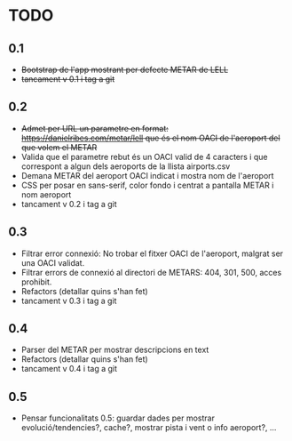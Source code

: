 # TODO

## 0.1
* ~~Bootstrap de l'app mostrant per defecte METAR de LELL~~
* ~~tancament v 0.1 i tag a git~~ 

## 0.2
* ~~Admet per URL un parametre en format: https://danielribes.com/metar/lell  que és el nom OACI de l'aeroport del que volem el METAR~~
* Valida que el parametre rebut és un OACI valid de 4 caracters i que correspont a algun dels aeroports de la llista airports.csv
* Demana METAR del aeroport OACI indicat i mostra nom de l'aeroport
* CSS per posar en sans-serif, color fondo i centrat a pantalla METAR i nom aeroport
* tancament v 0.2 i tag a git

## 0.3
* Filtrar error connexió: No trobar el fitxer OACI de l'aeroport, malgrat ser una OACI validat.
* Filtrar errors de connexió al directori de METARS: 404, 301, 500, acces prohibit.
* Refactors (detallar quins s'han fet)
* tancament v 0.3 i tag a git

## 0.4
* Parser del METAR per mostrar descripcions en text
* Refactors (detallar quins s'han fet)
* tancament v 0.4 i tag a git

## 0.5
* Pensar funcionalitats 0.5: guardar dades per mostrar evolució/tendencies?, cache?, mostrar pista i vent o info aeroport?, ...
